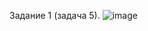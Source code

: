 Задание 1 (задача 5).
![image](https://github.com/student240/bogomolov_lab2/assets/128815643/1a94a383-10d6-4557-8689-0e7ca611945c)

